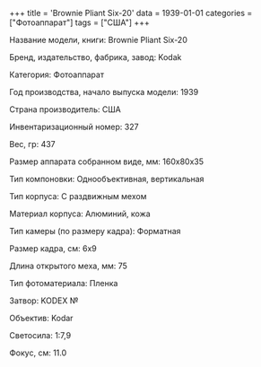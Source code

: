 +++
title = 'Brownie Pliant Six-20'
data = 1939-01-01
categories = ["Фотоаппарат"]
tags = ["США"]
+++

Название модели, книги: Brownie Pliant Six-20

Бренд, издательство, фабрика, завод: Kodak

Категория: Фотоаппарат

Год производства, начало выпуска модели: 1939

Страна производитель: США

Инвентаризационный номер: 327

Вес, гр: 437

Размер аппарата  собранном виде, мм: 160х80х35

Тип компоновки: Однообъективная, вертикальная

Тип корпуса: С раздвижным мехом

Материал корпуса: Алюминий, кожа

Тип камеры (по размеру кадра): Форматная

Размер кадра, см: 6х9

Длина открытого меха, мм: 75

Тип фотоматериала: Пленка

Затвор: KODEX №

Объектив: Kodar

Светосила: 1:7,9

Фокус, см: 11.0

